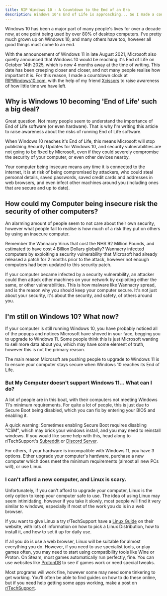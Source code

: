```yaml
---
title: RIP Windows 10 - A Countdown to the End of an Era
description: Windows 10's End of Life is approaching... So I made a countdown clock and wrote this article to raise awareness for what that means for you, and everyone else still running Windows 10.
---
```


Windows 10 has been a major part of many people's lives for over a decade now, at one point being used by over 80% of desktop computers. I've pretty much grown up on Windows 10, and many others have too, however all good things must come to an end.

With the announcement of Windows 11 in late August 2021, Microsoft also quietly announced that Windows 10 would be reaching it's End of Life on October 14th 2025, which is now 4 months away at the time of writing. This date has been creeping closer and closer, and not many people realise how important it is. For this reason, I made a countdown clock at [RIPWindows10.com](https://ripwindows10.com), with the help of my friend [Xcissors](https://atserver.us/) to raise awareness of 
how little time we have left.
## Why is Windows 10 becoming 'End of Life' such a big deal?
Great question. Not many people seem to understand the importance of End of Life software (or even hardware). That is why I'm writing this article to raise awareness about the risks of running End of Life software.

When Windows 10 reaches it's End of Life, this means Microsoft will stop publishing Security Updates for Windows 10, and security vulnerabilities are not going to be fixed by Microsoft, even if they could severely compromise the security of your computer, or even other devices nearby.

Your computer being insecure means any time it is connected to the internet, it is at risk of being compromised by attackers, who could steal personal details, saved passwords, saved credit cards and addresses in web browsers, and even infect other machines around you (including ones that are secure and up to date).

## How could my Computer being insecure risk the security of other computers?
An alarming amount of people seem to not care about their own security, however what people fail to realise is how much of a risk they put on others by using an insecure computer.

Remember the Wannacry Virus that cost the NHS 92 Million Pounds, and estimated to have cost 4 Billion Dollars globally? Wannacry infected computers by exploiting a security vulnerability that Microsoft had already released a patch for 2 months prior to the attack, however not enough computers had been updated to this security patch.

If your computer became infected by a security vulnerability, an attacker could then attack other machines on your network by exploiting either the same, or other vulnerabilities. This is how malware like Wannacry spread, and is the reason why you should keep your computer secure. It's not just about your security, it's about the security, and safety, of others around you.

## I'm still on Windows 10? What now?
If your computer is still running Windows 10, you have probably noticed all of the popups and notices Microsoft have shoved in your face, begging you to upgrade to Windows 11. Some people think this is just Microsoft wanting to sell more data about you, which may have some element of truth, however this is not the primary reason. 

The main reason Microsoft are pushing people to upgrade to Windows 11 is to ensure your computer stays secure when Windows 10 reaches its End of Life.

### But My Computer doesn't support Windows 11... What can I do?
A lot of people are in this boat, with their computers not meeting Windows 11's minimum requirements. For quite a lot of people, this is just due to Secure Boot being disabled, which you can fix by entering your BIOS and enabling it. 

A quick warning: Sometimes enabling Secure Boot requires disabling "CSM", which may brick your windows install, and you may need to reinstall windows. If you would like some help with this, head along to r/TechSupport's [Subreddit](https://reddit.com/r/techsupport) or [Discord Server](https://rtech.support/discord).

For others, if your hardware is incompatible with Windows 11, you have 3 options. Either upgrade your computer's hardware, purchase a new computer which does meet the minimum requirements (almost all new PCs will), or use Linux.

### I can't afford a new computer, and Linux is scary.
Unfortunately, if you can't afford to upgrade your computer, Linux is the only option to keep your computer safe to use. The idea of using Linux may seem intimidating, however if you take it slowly, most people will find it very similar to windows, especially if most of the work you do is in a web browser.

If you want to give Linux a try r/TechSupport have a [Linux Guide](https://rtech.support/installations/install-linux/) on their website, with lots of information on how to pick a Linux Distribution, how to install it, and how to set it up for daily use.

If all you do is use a web browser, Linux will be suitable for almost everything you do. However, if you need to use specialist tools, or play games often, you may need to start using compatibility tools like Wine or Proton. On Steam, most games automatically run perfectly, fine. You can use websites like [ProtonDB](https://protondb.com) to see if games work or need special tweaks.

Most programs will work fine, however some may need some tinkering to get working. You'll often be able to find guides on how to do these online, but if you need help getting some apps working, make a post on [r/TechSupport](https://reddit.com/r/TechSupport).

